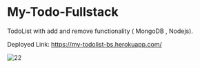# My-Todo-Fullstack
TodoList with add and remove functionality ( MongoDB , Nodejs).

Deployed Link: https://my-todolist-bs.herokuapp.com/


![22](https://user-images.githubusercontent.com/69100830/172000193-0782d052-f5d7-49b5-8854-a6f4f9b3d43d.jpg)

